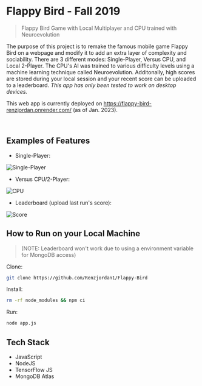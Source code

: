 # Flappy Bird - Fall 2019
> Flappy Bird Game with Local Multiplayer and CPU trained with Neuroevolution


The purpose of this project is to remake the famous mobile game Flappy Bird on a webpage and modify it to add an extra layer of complexity and sociability.
There are 3 different modes: Single-Player, Versus CPU, and Local 2-Player. The CPU's AI was trained to various difficulty levels using a machine learning
technique called Neuroevolution. Additonally, high scores are stored during your local session and your recent score can be uploaded to a leaderboard. *This app has only been tested to work on desktop devices.*

This web app is currently deployed on https://flappy-bird-renzjordan.onrender.com/ (as of Jan. 2023).

<br/>

## Examples of Features

* Single-Player:

![Single-Player](https://media.giphy.com/media/nARVPwDIpgMNlTMNhq/giphy.gif)



* Versus CPU/2-Player:

![CPU](https://media.giphy.com/media/Fl4T5NC9MKBG86vPWb/giphy.gif)



* Leaderboard (upload last run's score):

![Score](https://media.giphy.com/media/IpBeiaD4xwxBzY75pE/giphy.gif)



## How to Run on your Local Machine 
>(NOTE: Leaderboard won't work due to using a environment variable for MongoDB access)

Clone:

```sh
git clone https://github.com/Renzjordan1/Flappy-Bird
```

Install:

```sh
rm -rf node_modules && npm ci
```

Run:

```sh
node app.js
```



## Tech Stack

* JavaScript
* NodeJS
* TensorFlow JS
* MongoDB Atlas
